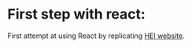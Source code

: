 # First step with react:

First attempt at using React by replicating [HEI website](https://hei.school).